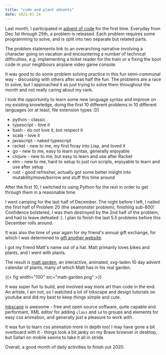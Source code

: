 ```yaml
---
title: "code and plant advents"
date: 2021-01-24
---
```


Last month, I participated in [advent of code](https://adventofcode.com/) for the first time. Everyday from Dec 1st through 25th, a problem is released. Each problem requires some programming to solve, and is split into two separate but related parts.

The problem statements link to an overarching narrative involving a character going on vacation and encountering a number of technical difficulties, e.g. implementing a ticket reader for the train or a fixing the boot code in your neighbours airplane video game console.

It was good to do some problem solving practice in this fun semi-communal way - discussing with others after was half the fun. The problems are a race to solve, but I approached it as just trying to solve them throughout the month and not really caring about my rank.

I took the opportunity to learn some new language syntax and improve on my existing knowledge, doing the first 10 different problems in 10 different languages (or at least, file extension types :D)

* python - classic
* typescript - love it
* bash - do not love it, but respect it
* scala - love it
* javascript - naked typescript
* racket - new to me, my first foray into Lisp, and loved it
* go - new to me, easy to learn syntax, generally enjoyable
* clojure - new to me, but easy to learn and use after Racket
* elm - new to me, hard to setup to just run scripts, enjoyable to learn and use after setup
* rust - good refresher, actually got some better insight into mutability/move/borrow and stuff this time around

After the first 10, I switched to using Python for the rest in order to get through them in a reasonable time.

I went camping for the last half of December. The night before I left, I nailed the first half of Problem 20 (the seamonster problem), finishing sub-800! Confidence bolstered, I was then destroyed by the 2nd half of the problem, and had to leave defeated :). I plan to finish the last 5.5 problems before this December rolls around.

It was also the time of year again for my friend's annual gift exchange, for which I was determined to [gift another website](/posts/gifting-websites).

I got my friend Matt's name out of a hat. Matt primarily loves bikes and plants, and I went with plants.

The result is [matt.garden](https://matt.garden), an interactive, animated, svg-laden 10 day advent calendar of plants, many of which Matt has in his real garden.

{{< fig width="100" src="matt-garden.png" >}}

It was super fun to build, and involved way more art than code in the end. An artiste, I am not, so I watched a lot of Inkscape and design tutorials on youtube and did my best to keep things simple and cute.

[Inkscape](https://inkscape.org/) is awesome - free and open source software, quite capable and performant, XML editor for adding `class` and `id` to groups and elements for easy css animation, and generally just a pleasure to work with.

It was fun to learn css animation more in depth too! I may have gone a bit overboard with it - things look a bit janky on my Brave browser in desktop, but Safari on mobile seems to take it all in stride.

Overall, a good month of daily activities to finish out 2020.


